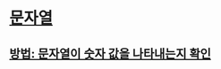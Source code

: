 # [문자열](index.md)
## [방법: 문자열이 숫자 값을 나타내는지 확인](how-to-determine-whether-a-string-represents-a-numeric-value.md)
